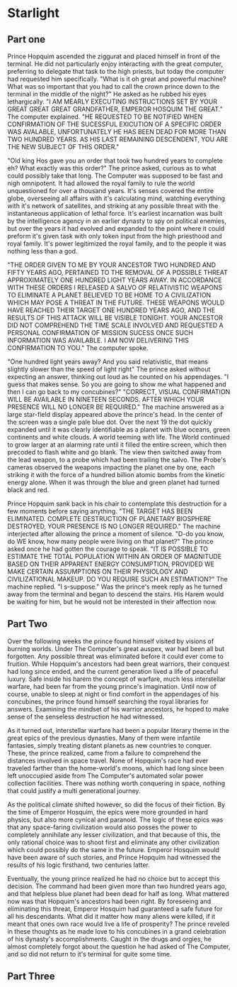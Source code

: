 Starlight
=========

Part one
--------

Prince Hopquim ascended the ziggurat and placed himself in front of the terminal. He did not particularly enjoy interacting with the great computer, preferring to delegate that task to the high priests, but today the computer had requested him specifically. "What is it oh great and powerful machine? What was so important that you had to call the crown prince down to the terminal in the middle of the night?" He asked as he rubbed his eyes lethargically. "I AM MEARLY EXECUTING INSTRUCTIONS SET BY YOUR GREAT GREAT GREAT GRANDFATHER, EMPEROR HOSQUIM THE GREAT." The computer explained. "HE REQUESTED TO BE NOTIFIED WHEN CONFIRMATION OF THE SUCESSFUL EXICUTION OF A SPECIFIC ORDER WAS AVALABLE, UNFORTUNATELY HE HAS BEEN DEAD FOR MORE THAN TWO HUNDRED YEARS. AS HIS LAST REMAINING DESCENDENT, YOU ARE THE NEW SUBJECT OF THIS ORDER."

"Old king Hos gave you an order that took two hundred years to complete eh? What exactly was this order?" The prince asked, curious as to what could possibly take that long. The Computer was supposed to be fast and nigh omnipotent. It had allowed the royal family to rule the world unquestioned for over a thousand years. It's senses covered the entire globe, overseeing all affairs with it's calculating mind, watching everything with it's network of satellites, and striking at any possible threat with the instantaneous application of lethal force. It's earliest incarnation was built by the intelligence agency in an earlier dynasty to spy on political enemies, but over the years it had evolved and expanded to the point where it could preform it's given task with only token input from the high priesthood and royal family. It's power legitimized the royal family, and to the people it was nothing less than a god.

"THE ORDER GIVEN TO ME BY YOUR ANCESTOR TWO HUNDRED AND FIFTY YEARS AGO, PERTAINED TO THE REMOVAL OF A POSSIBLE THREAT APPROXIMATELY ONE HUNDRED LIGHT YEARS AWAY. IN ACCORDANCE WITH THESE ORDERS I RELEASED A SALVO OF RELATIVISTIC WEAPONS TO ELIMINATE A PLANET BELIEVED TO BE HOME TO A CIVILIZATION WHICH MAY POSE A THREAT IN THE FUTURE. THESE WEAPONS WOULD HAVE REACHED THEIR TARGET ONE HUNDRED YEARS AGO, AND THE RESULTS OF THIS ATTACK WILL BE VISIBLE TONIGHT. YOUR ANCESTOR DID NOT COMPREHEND THE TIME SCALE INVOLVED AND REQUESTED A PERSONAL CONFIRMATION OF MISSION SUCESS ONCE SUCH INFORMATION WAS AVAILABLE. I AM NOW DELIVERING THIS CONFIRMATION TO YOU." The computer spoke.

"One hundred light years away? And you said relativistic, that means slightly slower than the speed of light right" The prince asked without expecting an answer, thinking out loud as he counted on his appendages. "I guess that makes sense. So you are going to show me what happened and then I can go back to my concubines?" "CORRECT, VISUAL CONFIRMATION WILL BE AVAILABLE IN NINETEEN SECONDS. AFTER WHICH YOUR PRESENCE WILL NO LONGER BE REQUIRED." The machine answered as a large star-field display appeared above the prince's head. In the center of the screen was a single pale blue dot. Over the next 19 the dot quickly expanded until it was clearly identifiable as a planet with blue oceans, green continents and white clouds. A world teeming with life. The World continued to grow larger at an alarming rate until it filled the entire screen, which then precoded to flash white and go blank. The view then switched away from the lead weapon, to a probe which had been trailing the salvo. The Probe's cameras observed the weapons impacting the planet one by one, each striking it with the force of a hundred billion atomic bombs from the kinetic energy alone. When it was through the blue and green planet had turned black and red.

Prince Hopquim sank back in his chair to contemplate this destruction for a few moments before saying anything. "THE TARGET HAS BEEN ELIMINATED. COMPLETE DESTRUCTION OF PLANETARY BIOSPHERE DESTROYED, YOUR PRESENCE IS NO LONGER REQUIRED." The machine interjected after allowing the prince a moment of silence. "D-do you know, do WE know, how many people were living on that planet?" The prince asked once he had gotten the courage to speak. "IT IS POSSIBLE TO ESTIMATE THE TOTAL POPULATION WITHIN AN ORDER OF MAGNITUDE BASED ON THEIR APPARENT ENERGY CONSUMPTION, PROVIDED WE MAKE CERTAIN ASSUMPTIONS ON THEIR PHYSIOLOGY AND CIVILIZATIONAL MAKEUP. DO YOU REQUIRE SUCH AN ESTIMATION?" The machine replied. "I s-suppose." Was the prince's meek reply as he turned away from the terminal and began to descend the stairs. His Harem would be waiting for him, but he would not be interested in their affection now.

Part Two
--------
Over the following weeks the prince found himself visited by visions of burning worlds. Under The Computer's great auspex, war had been all but forgotten. Any possible threat was eliminated before it could ever come to fruition. While Hopquim's ancestors had been great warriors, their conquest had long since ended, and the current generation lived a life of peaceful luxury. Safe inside his harem the concept of warfare, much less interstellar warfare, had been far from the young prince's imagination. Until now of course, unable to sleep at night or find comfort in the appendages of his concubines, the prince found himself searching the royal libraries for answers. Examining the mindset of his warrior ancestors, he hoped to make sense of the senseless destruction he had witnessed.

As it turned out, interstellar warfare had been a popular literary theme in the great epics of the previous dynasties. Many of them were infantile fantasies, simply treating distant planets as new countries to conquer. These, the prince realized, came from a failure to comprehend the distances involved in space travel. None of Hopquim's race had ever traveled farther than the home-world's moons, which had long since been left unoccupied aside from The Computer's automated solar power collection facilities. There was nothing worth conquering in space, nothing that could justify a multi generational journey.

As the political climate shifted however, so did the focus of their fiction. By the time of Emperor Hosquim, the epics were more grounded in hard physics, but also more cynical and paranoid. The logic of these epics was that any space-faring civilization would also posses the power to completely annihilate any lesser civilization, and that because of this, the only rational choice was to shoot first and eliminate any other civilization which could possibly do the same in the future. Emperor Hosquim would have been aware of such stories, and Prince Hopquim had witnessed the results of his logic firsthand, two centuries latter.

Eventually, the young prince realized he had no choice but to accept this decision. The command had been given more than two hundred years ago, and that helpless blue planet had been dead for half as long. What mattered now was that Hopquim's ancestors had been right. By foreseeing and eliminating this threat, Emperor Hosquim had guaranteed a safe future for all his descendants. What did it matter how many aliens were killed, if it meant that ones own race would live a life of prosperity? The prince reveled in these thoughts as he made love to his concubines in a grand celebration of his dynasty's accomplishments. Caught in the drugs and orgies, he almost completely forgot about the question he had asked of The Computer, and so did not return to it's terminal for quite some time.

Part Three
----------
